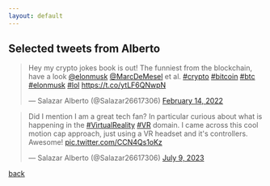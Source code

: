 ```yaml
---
layout: default
---
```


## Selected tweets from Alberto

<blockquote class="twitter-tweet"><p lang="en" dir="ltr">Hey my crypto jokes book is out! The funniest from the blockchain, have a look <a href="https://twitter.com/elonmusk?ref_src=twsrc%5Etfw">@elonmusk</a> <a href="https://twitter.com/MarcDeMesel?ref_src=twsrc%5Etfw">@MarcDeMesel</a> et al. <a href="https://twitter.com/hashtag/crypto?src=hash&amp;ref_src=twsrc%5Etfw">#crypto</a> <a href="https://twitter.com/hashtag/bitcoin?src=hash&amp;ref_src=twsrc%5Etfw">#bitcoin</a> <a href="https://twitter.com/hashtag/btc?src=hash&amp;ref_src=twsrc%5Etfw">#btc</a> <a href="https://twitter.com/hashtag/elonmusk?src=hash&amp;ref_src=twsrc%5Etfw">#elonmusk</a> <a href="https://twitter.com/hashtag/lol?src=hash&amp;ref_src=twsrc%5Etfw">#lol</a> <a href="https://t.co/ytLF6QNwpN">https://t.co/ytLF6QNwpN</a></p>&mdash; Salazar Alberto (@Salazar26617306) <a href="https://twitter.com/Salazar26617306/status/1493356808236371973?ref_src=twsrc%5Etfw">February 14, 2022</a></blockquote> 
<blockquote class="twitter-tweet"><p lang="en" dir="ltr">Did I mention I am a great tech fan? In particular curious about what is happening in the <a href="https://twitter.com/hashtag/VirtualReality?src=hash&amp;ref_src=twsrc%5Etfw">#VirtualReality</a> <a href="https://twitter.com/hashtag/VR?src=hash&amp;ref_src=twsrc%5Etfw">#VR</a> domain. I came across this cool motion cap approach, just using a VR headset and it&#39;s controllers. Awesome! <a href="https://t.co/CCN4Qs1oKz">pic.twitter.com/CCN4Qs1oKz</a></p>&mdash; Salazar Alberto (@Salazar26617306) <a href="https://twitter.com/Salazar26617306/status/1678061937270169603?ref_src=twsrc%5Etfw">July 9, 2023</a></blockquote>
<script async="" src="//platform.twitter.com/widgets.js" charset="utf-8"></script>


[back](./)

<!--
<script async src="https://platform.twitter.com/widgets.js" charset="utf-8"></script>
-->
